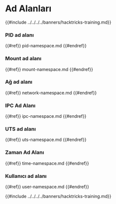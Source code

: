 # Ad Alanları

{{#include ../../../../banners/hacktricks-training.md}}

### **PID ad alanı**

{{#ref}}
pid-namespace.md
{{#endref}}

### **Mount ad alanı**

{{#ref}}
mount-namespace.md
{{#endref}}

### **Ağ ad alanı**

{{#ref}}
network-namespace.md
{{#endref}}

### **IPC Ad Alanı**

{{#ref}}
ipc-namespace.md
{{#endref}}

### **UTS ad alanı**

{{#ref}}
uts-namespace.md
{{#endref}}

### Zaman Ad Alanı

{{#ref}}
time-namespace.md
{{#endref}}

### Kullanıcı ad alanı

{{#ref}}
user-namespace.md
{{#endref}}

{{#include ../../../../banners/hacktricks-training.md}}
